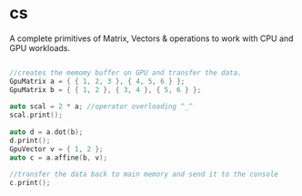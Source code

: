 # cs

A complete primitives of Matrix, Vectors & operations to work with CPU and GPU workloads.


```C++

//creates the memomy buffer on GPU and transfer the data.
GpuMatrix a = { { 1, 2, 3 }, { 4, 5, 6 } };  
GpuMatrix b = { { 1, 2 }, { 3, 4 }, { 5, 6 } };
	
auto scal = 2 * a; //operator overloading ^_^
scal.print();
	
auto d = a.dot(b);
d.print();
GpuVector v = { 1, 2 };
auto c = a.affine(b, v);
	
//transfer the data back to main memory and send it to the console
c.print(); 
```
